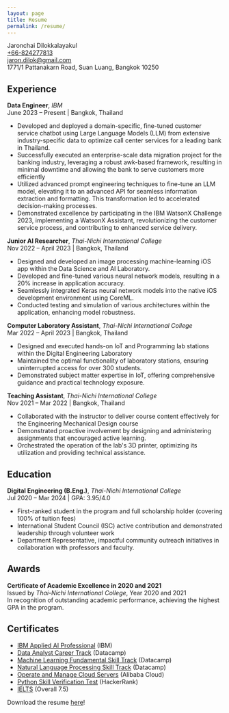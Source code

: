 ```yaml
---
layout: page
title: Resume
permalink: /resume/
---
```


Jaronchai Dilokkalayakul\
[+66-824277813][tel]\
[jaron.dilok@gmail.com][mail]\
1771/1 Pattanakarn Road, Suan Luang, Bangkok 10250

[tel]: tel:+66824277813
[mail]: mailto:jaron.dilok@gmail.com

## Experience

**Data Engineer**, *IBM*\
June 2023 – Present | Bangkok, Thailand

- Developed and deployed a domain-specific, fine-tuned customer service chatbot using Large Language Models (LLM) from extensive industry-specific data to optimize call center services for a leading bank in Thailand.
- Successfully executed an enterprise-scale data migration project for the banking industry, leveraging a robust awk-based framework, resulting in minimal downtime and allowing the bank to serve customers more efficiently
- Utilized advanced prompt engineering techniques to fine-tune an LLM model, elevating it to an advanced API for seamless information extraction and formatting. This transformation led to accelerated decision-making processes.
- Demonstrated excellence by participating in the IBM WatsonX Challenge 2023, implementing a WatsonX Assistant, revolutionizing the customer service process, and contributing to enhanced service delivery.

**Junior AI Researcher**, *Thai-Nichi International College*\
Nov 2022 – April 2023 | Bangkok, Thailand

- Designed and developed an image processing machine-learning iOS app within the Data Science and AI Laboratory.
- Developed and fine-tuned various neural network models, resulting in a 20% increase in application accuracy.
- Seamlessly integrated Keras neural network models into the native iOS development environment using CoreML.
- Conducted testing and simulation of various architectures within the application, enhancing model robustness.

**Computer Laboratory Assistant**, *Thai-Nichi International College*\
Mar 2022 – April 2023 | Bangkok, Thailand

- Designed and executed hands-on IoT and Programming lab stations within the Digital Engineering Laboratory
- Maintained the optimal functionality of laboratory stations, ensuring uninterrupted access for over 300 students.
- Demonstrated subject matter expertise in IoT, offering comprehensive guidance and practical technology exposure.

**Teaching Assistant**, *Thai-Nichi International College*\
Nov 2021 – Mar 2022 | Bangkok, Thailand

- Collaborated with the instructor to deliver course content effectively for the Engineering Mechanical Design course
- Demonstrated proactive involvement by designing and administering assignments that encouraged active learning.
- Orchestrated the operation of the lab's 3D printer, optimizing its utilization and providing technical assistance.

## Education

**Digital Engineering (B.Eng.)**, *Thai-Nichi International College*\
Jul 2020 – Mar 2024 | GPA: 3.95/4.0

- First-ranked student in the program and full scholarship holder (covering 100% of tuition fees)
- International Student Council (ISC) active contribution and demonstrated leadership through volunteer work
- Department Representative, impactful community outreach initiatives in collaboration with professors and faculty.

## Awards

**Certificate of Academic Excellence in 2020 and 2021**\
Issued by *Thai-Nichi International College*, Year 2020 and 2021\
In recognition of outstanding academic performance, achieving the highest GPA in the program.

## Certificates

- [IBM Applied AI Professional](https://coursera.org/share/3ec1d8ffc56eaae37019ea6070b4e0b0) (IBM)
- [Data Analyst Career Track](https://www.datacamp.com/statement-of-accomplishment/track/9a063c347ba80fc5dc65390b97ff920e317e82d7) (Datacamp)
- [Machine Learning Fundamental Skill Track](https://www.datacamp.com/statement-of-accomplishment/track/562deaa85acf69626d43063aa429c3db5c11ba38) (Datacamp)
- [Natural Language Processing Skill Track](https://www.datacamp.com/statement-of-accomplishment/track/3b1556e979d1e7321fc916eed3d7278eeee8c275) (Datacamp)
- [Operate and Manage Cloud Servers](https://drive.google.com/file/d/1SE47v5Cfa_oATcQnMbt2QiiqRwESxRQO/view?usp=sharing) (Alibaba Cloud)
- [Python Skill Verification Test](https://www.hackerrank.com/certificates/ff38330cca41) (HackerRank)
- [IELTS](https://drive.google.com/file/d/1uspRw_ta0C4L3F3NheQ6QnZNQq8N7pQT/view) (Overall 7.5)

Download the resume [here]({{site.baseurl}}/assets/documents/JaronchaiResume.pdf)!
